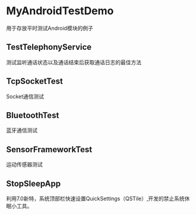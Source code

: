 # MyAndroidTestDemo
用于存放平时测试Android模块的例子
## TestTelephonyService
 测试监听通话状态以及通话结束后获取通话日志的最佳方法
## TcpSocketTest
 Socket通信测试
## BluetoothTest
 蓝牙通信测试
## SensorFrameworkTest
 运动传感器测试
## StopSleepApp
 利用7.0新特，系统顶部栏快速设置QuickSettings（QSTile）,开发的禁止系统休眠小工具。
